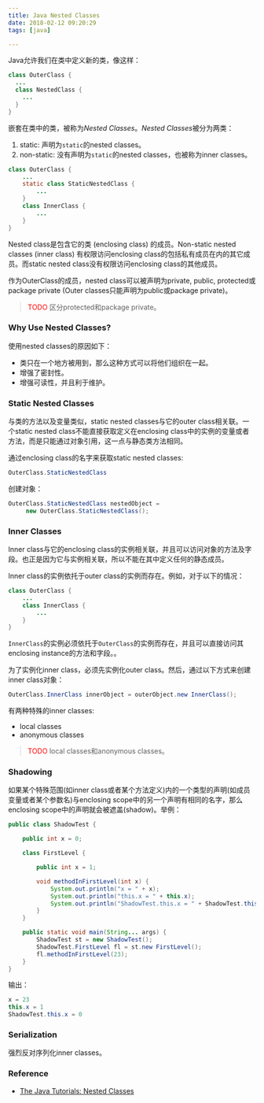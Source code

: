 ```yaml
---
title: Java Nested Classes
date: 2018-02-12 09:20:29
tags: [java]

---
```


Java允许我们在类中定义新的类，像这样：

```Java
class OuterClass {
  ...
  class NestedClass {
    ...
  }
}
```

<!-- more -->

嵌套在类中的类，被称为*Nested Classes*。*Nested Classes*被分为两类：

1. static: 声明为`static`的nested classes。
2. non-static: 没有声明为`static`的nested classes，也被称为inner classes。

```Java
class OuterClass {
    ...
    static class StaticNestedClass {
        ...
    }
    class InnerClass {
        ...
    }
}
```

Nested class是包含它的类 (enclosing class) 的成员。Non-static nested classes (inner class) 有权限访问enclosing class的包括私有成员在内的其它成员。而static nested class没有权限访问enclosing class的其他成员。

作为OuterClass的成员，nested class可以被声明为private, public, protected或package private (Outer classes只能声明为public或package private)。

> <font color='red'>TODO</font> 区分protected和package private。 

### Why Use Nested Classes?

使用nested classes的原因如下：

* 类只在一个地方被用到，那么这种方式可以将他们组织在一起。
* 增强了密封性。
* 增强可读性，并且利于维护。

### Static Nested Classes

与类的方法以及变量类似，static nested classes与它的outer class相关联。一个static nested class不能直接获取定义在enclosing class中的实例的变量或者方法，而是只能通过对象引用，这一点与静态类方法相同。

通过enclosing class的名字来获取static nested classes:

```Java
OuterClass.StaticNestedClass
```

创建对象：

```Java
OuterClass.StaticNestedClass nestedObject =
     new OuterClass.StaticNestedClass();
```

### Inner Classes

Inner class与它的enclosing class的实例相关联，并且可以访问对象的方法及字段。也正是因为它与实例相关联，所以不能在其中定义任何的静态成员。

Inner class的实例依托于outer class的实例而存在。例如，对于以下的情况：

```Java
class OuterClass {
    ...
    class InnerClass {
        ...
    }
}
```

`InnerClass`的实例必须依托于`OuterClass`的实例而存在，并且可以直接访问其enclosing instance的方法和字段。。

为了实例化inner class，必须先实例化outer class。然后，通过以下方式来创建inner class对象：

```Java
OuterClass.InnerClass innerObject = outerObject.new InnerClass();
```

有两种特殊的inner classes: 

* local classes
* anonymous classes

> <font color='red'>TODO</font> local classes和anonymous classes。

### Shadowing

如果某个特殊范围(如inner class或者某个方法定义)内的一个类型的声明(如成员变量或者某个参数名)与enclosing scope中的另一个声明有相同的名字，那么enclosing scope中的声明就会被遮盖(shadow)。举例：

```Java
public class ShadowTest {

    public int x = 0;

    class FirstLevel {

        public int x = 1;

        void methodInFirstLevel(int x) {
            System.out.println("x = " + x);
            System.out.println("this.x = " + this.x);
            System.out.println("ShadowTest.this.x = " + ShadowTest.this.x);
        }
    }

    public static void main(String... args) {
        ShadowTest st = new ShadowTest();
        ShadowTest.FirstLevel fl = st.new FirstLevel();
        fl.methodInFirstLevel(23);
    }
}

```

输出：

```Java
x = 23
this.x = 1
ShadowTest.this.x = 0
```

### Serialization

强烈反对序列化inner classes。

### Reference

* [The Java Tutorials: Nested Classes](https://docs.oracle.com/javase/tutorial/java/javaOO/nested.html)